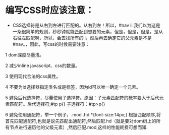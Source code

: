 # 编写CSS时应该注意：

- CSS选择符是从右到左进行匹配的。从右到左！所以，#nav li 我们以为这是一条很简单的规则，秒秒钟就能匹配到想要的元素，但是，但是，但是，是从右往左匹配啊，所以，会去找所有的li，然后再去确定它的父元素是不是#nav。，因此，写css的时候需要注意：

1 dom深度尽量浅。

2 减少inline javascript、css的数量。

3 使用现代合法的css属性。

4 不要为id选择器指定类名或是标签，因为id可以唯一确定一个元素。

5 避免后代选择符，尽量使用子选择符。原因：子元素匹配符的概率要大于后代元素匹配符。后代选择符;#tp p{} 子选择符：#tp>p{}

6 避免使用通配符，举一个例子，.mod .hd *{font-size:14px;} 根据匹配顺序,将首先匹配通配符,也就是说先匹配出通配符,然后匹配.hd（就是要对dom树上的所有节点进行遍历他的父级元素）,然后匹配.mod,这样的性能耗费可想而知.